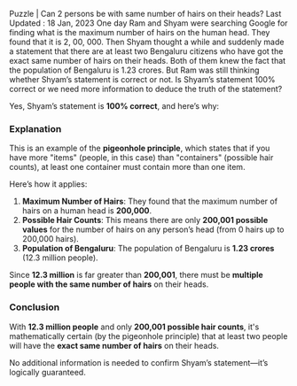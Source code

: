 Puzzle | Can 2 persons be with same number of hairs on their heads?
Last Updated : 18 Jan, 2023
One day Ram and Shyam were searching Google for finding what is the maximum number of hairs on the human head. They found that it is 2, 00, 000. Then Shyam thought a while and suddenly made a statement that there are at least two Bengaluru citizens who have got the exact same number of hairs on their heads. Both of them knew the fact that the population of Bengaluru is 1.23 crores.
But Ram was still thinking whether Shyam’s statement is correct or not.
Is Shyam’s statement 100% correct or we need more information to deduce the truth of the statement?

Yes, Shyam’s statement is **100% correct**, and here’s why:

### Explanation
This is an example of the **pigeonhole principle**, which states that if you have more "items" (people, in this case) than "containers" (possible hair counts), at least one container must contain more than one item. 

Here’s how it applies:

1. **Maximum Number of Hairs**: They found that the maximum number of hairs on a human head is **200,000**.
2. **Possible Hair Counts**: This means there are only **200,001 possible values** for the number of hairs on any person’s head (from 0 hairs up to 200,000 hairs).
3. **Population of Bengaluru**: The population of Bengaluru is **1.23 crores** (12.3 million people).

Since **12.3 million** is far greater than **200,001**, there must be **multiple people with the same number of hairs** on their heads. 

### Conclusion
With **12.3 million people** and only **200,001 possible hair counts**, it's mathematically certain (by the pigeonhole principle) that at least two people will have the **exact same number of hairs** on their heads. 

No additional information is needed to confirm Shyam’s statement—it’s logically guaranteed.
